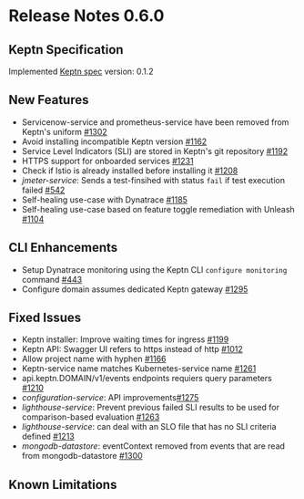 # Release Notes 0.6.0

## Keptn Specification

Implemented [Keptn spec](https://github.com/keptn/spec/tree/0.1.2) version: 0.1.2

## New Features
- Servicenow-service and prometheus-service have been removed from Keptn's uniform [#1302](https://github.com/keptn/keptn/issues/1302)
- Avoid installing incompatible Keptn version [#1162](https://github.com/keptn/keptn/issues/1162)
- Service Level Indicators (SLI) are stored in Keptn's git repository [#1192](https://github.com/keptn/keptn/issues/1192)
- HTTPS support for onboarded services [#1231](https://github.com/keptn/keptn/issues/1231)
- Check if Istio is already installed before installing it [#1208](https://github.com/keptn/keptn/issues/1208)
- *jmeter-service*: Sends a test-finsihed with status `fail` if test execution failed [#542](https://github.com/keptn/keptn/issues/542)
- Self-healing use-case with Dynatrace [#1185](https://github.com/keptn/keptn/issues/1185)
- Self-healing use-case based on feature toggle remediation with Unleash [#1104](https://github.com/keptn/keptn/issues/1104)

## CLI Enhancements
- Setup Dynatrace monitoring using the Keptn CLI `configure monitoring` command [#443](https://github.com/keptn/keptn/issues/443)
- Configure domain assumes dedicated Keptn gateway [#1295](https://github.com/keptn/keptn/issues/1295)

## Fixed Issues
- Keptn installer: Improve waiting times for ingress [#1199](https://github.com/keptn/keptn/issues/1199)
- Keptn API: Swagger UI refers to https instead of http [#1012](https://github.com/keptn/keptn/issues/1012)
- Allow project name with hyphen [#1166](https://github.com/keptn/keptn/issues/1166)
- Keptn-service name matches Kubernetes-service name [#1261](https://github.com/keptn/keptn/issues/1261)
- api.keptn.DOMAIN/v1/events endpoints requiers query parameters [#1210](https://github.com/keptn/keptn/issues/1210)
- *configuration-service*: API improvements[#1275](https://github.com/keptn/keptn/issues/1275)
- *lighthouse-service*: Prevent previous failed SLI results to be used for comparison-based evaluation [#1263](https://github.com/keptn/keptn/issues/1263)
- *lighthouse-service*: can deal with an SLO file that has no SLI criteria defined [#1213](https://github.com/keptn/keptn/issues/1213)
- *mongodb-datastore*: eventContext removed from events that are read from mongodb-datastore [#1300](https://github.com/keptn/keptn/issues/1300)

## Known Limitations
